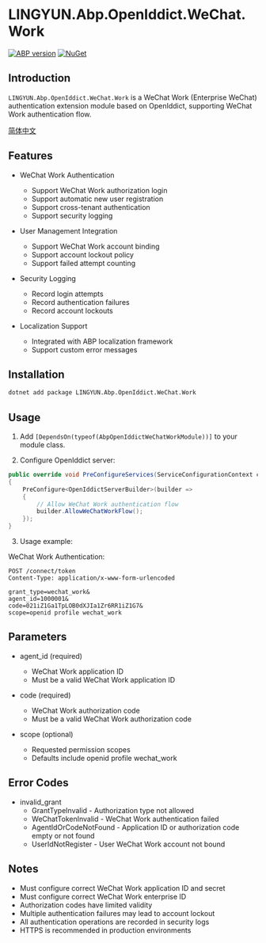 # LINGYUN.Abp.OpenIddict.WeChat.Work

[![ABP version](https://img.shields.io/badge/dynamic/xml?style=flat-square&color=yellow&label=abp&query=%2F%2FProject%2FPropertyGroup%2FAbpVersion&url=https%3A%2F%2Fraw.githubusercontent.com%2Fcolinin%2Fabp-next-admin%2Fmaster%2Faspnet-core%2Fmodules%2FopenIddict%2FLINGYUN.Abp.OpenIddict.WeChat.Work%2FLINGYUN.Abp.OpenIddict.WeChat.Work.csproj)](https://abp.io)
[![NuGet](https://img.shields.io/nuget/v/LINGYUN.Abp.OpenIddict.WeChat.Work.svg?style=flat-square)](https://www.nuget.org/packages/LINGYUN.Abp.OpenIddict.WeChat.Work)

## Introduction

`LINGYUN.Abp.OpenIddict.WeChat.Work` is a WeChat Work (Enterprise WeChat) authentication extension module based on OpenIddict, supporting WeChat Work authentication flow.

[简体中文](./README.md)

## Features

* WeChat Work Authentication
  * Support WeChat Work authorization login
  * Support automatic new user registration
  * Support cross-tenant authentication
  * Support security logging

* User Management Integration
  * Support WeChat Work account binding
  * Support account lockout policy
  * Support failed attempt counting

* Security Logging
  * Record login attempts
  * Record authentication failures
  * Record account lockouts

* Localization Support
  * Integrated with ABP localization framework
  * Support custom error messages

## Installation

```bash
dotnet add package LINGYUN.Abp.OpenIddict.WeChat.Work
```

## Usage

1. Add `[DependsOn(typeof(AbpOpenIddictWeChatWorkModule))]` to your module class.

2. Configure OpenIddict server:

```csharp
public override void PreConfigureServices(ServiceConfigurationContext context)
{
    PreConfigure<OpenIddictServerBuilder>(builder =>
    {
        // Allow WeChat Work authentication flow
        builder.AllowWeChatWorkFlow();
    });
}
```

3. Usage example:

WeChat Work Authentication:
```http
POST /connect/token
Content-Type: application/x-www-form-urlencoded

grant_type=wechat_work&
agent_id=1000001&
code=021iZ1Ga1TpLOB0dXJIa1Zr6RR1iZ1G7&
scope=openid profile wechat_work
```

## Parameters

* agent_id (required)
  * WeChat Work application ID
  * Must be a valid WeChat Work application ID

* code (required)
  * WeChat Work authorization code
  * Must be a valid WeChat Work authorization code

* scope (optional)
  * Requested permission scopes
  * Defaults include openid profile wechat_work

## Error Codes

* invalid_grant
  * GrantTypeInvalid - Authorization type not allowed
  * WeChatTokenInvalid - WeChat Work authentication failed
  * AgentIdOrCodeNotFound - Application ID or authorization code empty or not found
  * UserIdNotRegister - User WeChat Work account not bound

## Notes

* Must configure correct WeChat Work application ID and secret
* Must configure correct WeChat Work enterprise ID
* Authorization codes have limited validity
* Multiple authentication failures may lead to account lockout
* All authentication operations are recorded in security logs
* HTTPS is recommended in production environments
